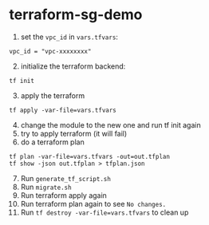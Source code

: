 # terraform-sg-demo

1. set the `vpc_id` in `vars.tfvars`:

```
vpc_id = "vpc-xxxxxxxx"
```

2. initialize the terraform backend:
```
tf init
```

3. apply the terraform

```
tf apply -var-file=vars.tfvars
```

4. change the module to the new one and run tf init again
5. try to apply terraform (it will fail)
6. do a terraform plan
```
tf plan -var-file=vars.tfvars -out=out.tfplan
tf show -json out.tfplan > tfplan.json
```

7. Run `generate_tf_script.sh`
8. Run `migrate.sh`
9. Run terraform apply again
10. Run terraform plan again to see `No changes.`
11. Run `tf destroy -var-file=vars.tfvars` to clean up

